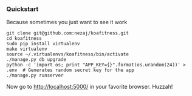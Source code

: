### Quickstart
Because sometimes you just want to see it work
```
git clone git@github.com:nezaj/koafitness.git
cd koafitness
sudo pip install virtualenv
make virtualenv
source ~/.virtualenvs/koafitness/bin/activate
./manage.py db upgrade
python -c 'import os; print "APP_KEY={}".format(os.urandom(24))' > .env  # Generates random secret key for the app
./manage.py runserver
```

Now go to [http://localhost:5000/][localhost] in your favorite browser. Huzzah!

[localhost]: http://localhost:5000/
